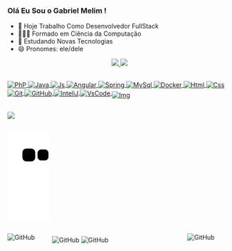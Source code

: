 ### Olá Eu Sou o Gabriel Melim !


- 🔭 Hoje Trabalho Como Desenvolvedor FullStack
- 👨🏻‍🎓 Formado em Ciência da Computação 
- 🌱 Estudando Novas Tecnologias
- 😄 Pronomes: ele/dele

<div align="center">
  <a href="https://github.com/gabrielmelim">
  <img height="140em" src="https://github-readme-stats.vercel.app/api?username=gabrielmelim&show_icons=true&theme=chartreuse-dark&include_all_commits=true&count_private=true"/>
  <img height="140em" src="https://github-readme-stats.vercel.app/api/top-langs/?username=gabrielmelim&layout=compact&langs_count=7&theme=chartreuse-dark"/>
</div>
  
  ##
<div>
<img align="center" alt="PhP" height="50" width="50" src="https://cdn.jsdelivr.net/gh/devicons/devicon/icons/php/php-plain.svg" />
<img align="center" alt="Java" height="50" width="50" src="https://cdn.jsdelivr.net/gh/devicons/devicon/icons/java/java-original-wordmark.svg" /> 
<img align="center" alt="Js" height="30" width="30" src="https://cdn.jsdelivr.net/gh/devicons/devicon/icons/javascript/javascript-plain.svg" />
<img align="center" alt="Angular" height="80" width="80" src="https://cdn.jsdelivr.net/gh/devicons/devicon/icons/angularjs/angularjs-plain-wordmark.svg" />
<img align="center" alt="Spring" height="50" width="50" src="https://cdn.jsdelivr.net/gh/devicons/devicon/icons/spring/spring-original-wordmark.svg" />
<img align="center" alt="MySql" height="50" width="50" src="https://cdn.jsdelivr.net/gh/devicons/devicon/icons/mysql/mysql-original-wordmark.svg" />
<img align="center" alt="Docker" height="50" width="50" src="https://cdn.jsdelivr.net/gh/devicons/devicon/icons/docker/docker-original-wordmark.svg" />
<img align="center" alt="Html" height="50" width="50" src="https://cdn.jsdelivr.net/gh/devicons/devicon/icons/html5/html5-plain-wordmark.svg" />
<img align="center" alt="Css" height="50" width="50" src="https://cdn.jsdelivr.net/gh/devicons/devicon/icons/css3/css3-plain-wordmark.svg" />
<img align="center" alt="Git" height="50" width="50" src="https://cdn.jsdelivr.net/gh/devicons/devicon/icons/git/git-plain-wordmark.svg"  />
<img align="center" alt="GitHub" height="50" width="50" src="https://img.icons8.com/nolan/64/github.png" /> 
<img align="center" alt="InteliJ" height="80" width="80" src="https://cdn.jsdelivr.net/gh/devicons/devicon/icons/intellij/intellij-original-wordmark.svg" />
<img align="center" alt="VsCode" height="40" width="40" src="https://cdn.jsdelivr.net/gh/devicons/devicon/icons/vscode/vscode-original-wordmark.svg" />
<img align="middle" alt="Img" height="100" width="100" src="https://i.picasion.com/pic92/6683e728d4392d8e43e16f93af651ae5.gif" /> 
</div>
 
##
                                                                                                                                                     
<div> 
<a href="https://www.linkedin.com/in/gabrielmelim/" target="_blank"><img src="https://img.shields.io/badge/LinkedIn-0077B5?style=for-the-badge&logo=linkedin&logoColor=white" target="_blank"></a>                                                                                                                                                 
</div> 

##

![Snake animation](https://github.com/gabrielmelim/gabrielmelim/blob/output/github-contribution-grid-snake.svg)

##
<div>
<img align="right" alt="GitHub" height="100" width="100" src="https://i.picasion.com/pic92/32944df19d16d51f01322a8526565106.gif" />
<img align="left" alt="GitHub" height="100" width="100" src="https://i.picasion.com/pic92/32944df19d16d51f01322a8526565106.gif" /> 
<img align="middle" alt="GitHub" height="100" width="100" src="https://i.picasion.com/pic92/8ecedcba3d3c9f7b7a2e238cec05cdb3.gif" />
<img align="middle" alt="GitHub" height="100" width="100" src="https://i.picasion.com/pic92/edd355d0989f65b1736e0eafdb7a754a.gif" />
</div>
 
                                    
